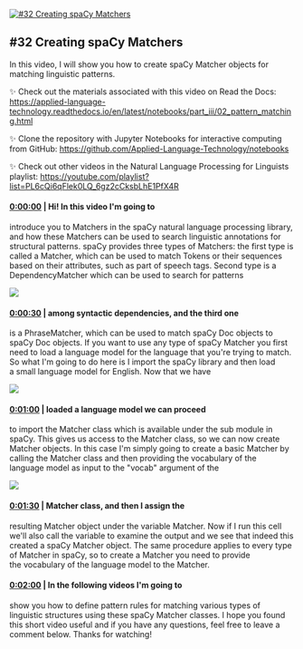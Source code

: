 [![#32 Creating spaCy Matchers](https://i.ytimg.com/vi/aVPMzk2rCP4/maxresdefault.jpg)](https://www.youtube.com/watch?v=aVPMzk2rCP4)

## #32 Creating spaCy Matchers

In this video, I will show you how to create spaCy Matcher objects for matching linguistic patterns.



✨ Check out the materials associated with this video on Read the Docs: https://applied-language-technology.readthedocs.io/en/latest/notebooks/part_iii/02_pattern_matching.html



✨ Clone the repository with Jupyter Notebooks for interactive computing from GitHub: https://github.com/Applied-Language-Technology/notebooks



✨ Check out other videos in the Natural Language Processing for Linguists playlist: https://youtube.com/playlist?list=PL6cQi6qFlek0LQ_6gz2cCksbLhE1PfX4R



#### [0:00:00](https://www.youtube.com/watch?v=aVPMzk2rCP4&t=0) |  Hi! In this video I'm going to

introduce you to Matchers in the spaCy natural language processing library, and how these Matchers can be used to search linguistic annotations for structural patterns. spaCy provides three types of Matchers: the first type is called a Matcher, which can be used to match Tokens or their sequences based on their attributes, such as part of speech tags. Second type is a DependencyMatcher which can be used to search for patterns  

![](https://i.ytimg.com/vi/aVPMzk2rCP4/maxres1.jpg)



#### [0:00:30](https://www.youtube.com/watch?v=aVPMzk2rCP4&t=30) |  among syntactic dependencies, and the third one

is a PhraseMatcher, which can be used to match spaCy Doc objects to spaCy Doc objects. If you want to use any type of spaCy Matcher you first need to load a language model for the language that you're trying to match. So what I'm going to do here is I import the spaCy library and then load a small language model for English. Now that we have  

![](https://i.ytimg.com/vi/aVPMzk2rCP4/maxres2.jpg)



#### [0:01:00](https://www.youtube.com/watch?v=aVPMzk2rCP4&t=60) |  loaded a language model we can proceed

to import the Matcher class which is available under the sub module in spaCy. This gives us access to the Matcher class, so we can now create Matcher objects. In this case I'm simply going to create a basic Matcher by calling the Matcher class and then providing the vocabulary of the language model as input to the "vocab" argument of the  

![](https://i.ytimg.com/vi/aVPMzk2rCP4/maxres3.jpg)



#### [0:01:30](https://www.youtube.com/watch?v=aVPMzk2rCP4&t=90) |  Matcher class, and then I assign the

resulting Matcher object under the variable Matcher. Now if I run this cell we'll also call the variable to examine the output and we see that indeed this created a spaCy Matcher object. The same procedure applies to every type of Matcher in spaCy, so to create a Matcher you need to provide the vocabulary of the language model to the Matcher.  

#### [0:02:00](https://www.youtube.com/watch?v=aVPMzk2rCP4&t=120) |  In the following videos I'm going to

show you how to define pattern rules for matching various types of linguistic structures using these spaCy Matcher classes. I hope you found this short video useful and if you have any questions, feel free to leave a comment below. Thanks for watching!  